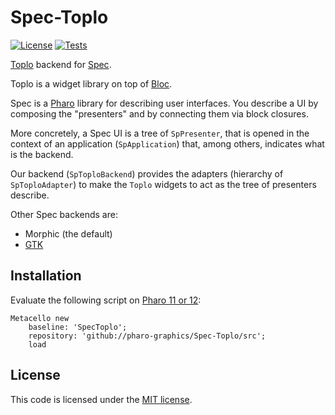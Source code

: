 # Spec-Toplo

[![License](https://img.shields.io/github/license/pharo-graphics/Spec-Toplo.svg)](./LICENSE)
[![Tests](https://github.com/pharo-graphics/Spec-Toplo/actions/workflows/test.yml/badge.svg)](https://github.com/pharo-graphics/Spec-Toplo/actions/workflows/test.yml)

[Toplo](https://github.com/plantec/Toplo) backend for [Spec](https://github.com/pharo-spec/Spec). 

Toplo is a widget library on top of [Bloc](https://github.com/pharo-graphics/Bloc).

Spec is a [Pharo](https://pharo.org/) library for describing user interfaces. You describe a UI by composing the "presenters" and by connecting them via block closures.

More concretely, a Spec UI is a tree of `SpPresenter`, that is opened in the context of an application (`SpApplication`) that, among others, indicates what is the backend.

Our backend (`SpToploBackend`) provides the adapters (hierarchy of `SpToploAdapter`) to make the `Toplo` widgets to act as the tree of presenters describe.

Other Spec backends are:
- Morphic (the default)
- [GTK](https://github.com/pharo-spec/Spec-Gtk)


## Installation

Evaluate the following script on [Pharo 11 or 12](https://pharo.org/download):

```smalltalk
Metacello new
	baseline: 'SpecToplo';
	repository: 'github://pharo-graphics/Spec-Toplo/src';
	load
```


## License

This code is licensed under the [MIT license](./LICENSE).
